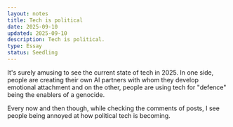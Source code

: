 ```yaml
---
layout: notes
title: Tech is political
date: 2025-09-10
updated: 2025-09-10
description: Tech is political.
type: Essay
status: Seedling
---
```

It's surely amusing to see the current state of tech in 2025. In one side, people are creating their own AI partners with whom they develop emotional attachment and on the other, people are using tech for "defence" being the enablers of a genocide.

Every now and then though, while checking the comments of posts, I see people being annoyed at how political tech is becoming.
